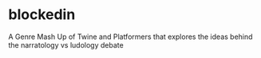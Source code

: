 # blockedin
A Genre Mash Up of Twine and Platformers that explores the ideas behind the narratology vs ludology debate
